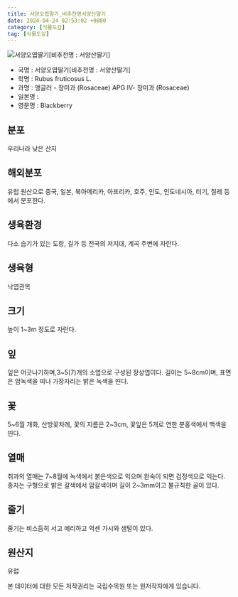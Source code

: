 ```yaml
---
title: 서양오엽딸기_비추천명서양산딸기
date: 2024-04-24 02:53:02 +0800
category: [식물도감]
tag: [식물도감]
---
```




![서양오엽딸기[비추천명 : 서양산딸기]](/fileUpload/plants/basic/Rosaceae/Rubus/34341/34341_2020_1_th2.JPG)
- 국명 : 서양오엽딸기[비추천명 : 서양산딸기]
- 학명 : Rubus fruticosus L.
- 과명 : 앵글러 - 장미과 (Rosaceae) APG Ⅳ- 장미과 (Rosaceae)
- 일본명 : 
- 영문명 : Blackberry


## 분포
우리나라 낮은 산지
## 해외분포
유럽 원산으로 중국, 일본, 북아메리카, 아프리카, 호주, 인도, 인도네시아, 터기, 칠레 등에서 분포한다.
## 생육환경
다소 습기가 있는 도랑, 길가 등 전국의 저지대, 계곡 주변에 자란다.
## 생육형
낙엽관목
## 크기
높이 1~3m 정도로 자란다.
## 잎
잎은 어긋나기하며,3~5(7)개의 소엽으로 구성된 장상엽이다. 길이는 5~8cm이며, 표면은 암녹색을 띠나 가장자리는 밝은 녹색을 띤다.
## 꽃
5~6월 개화, 산방꽃차례, 꽃의 지름은 2~3cm, 꽃잎은 5개로 연한 분홍색에서 백색을 띤다.
## 열매
취과의 열매는 7~8월에 녹색에서 붉은색으로 익으며 완숙이 되면 검정색으로 익는다. 종자는 구형으로 밝은 갈색에서 암갈색이며 길이 2~3mm이고 불규칙한 골이 있다.
## 줄기
줄기는  비스듬히 서고 예리하고 억센 가시와 샘털이 있다.
## 원산지
유럽






본 데이터에 대한 모든 저작권리는 국립수목원 또는 원저작자에게 있습니다.
